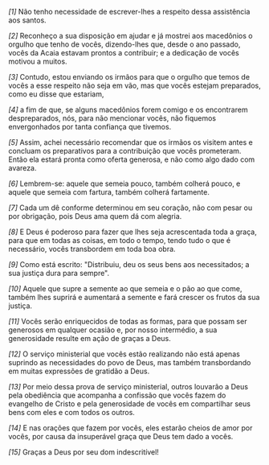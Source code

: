 *[1]* Não tenho necessidade de escrever-lhes a respeito dessa assistência aos santos.

*[2]* Reconheço a sua disposição em ajudar e já mostrei aos macedônios o orgulho que tenho de vocês, dizendo-lhes que, desde o ano passado, vocês da Acaia estavam prontos a contribuir; e a dedicação de vocês motivou a muitos.

*[3]* Contudo, estou enviando os irmãos para que o orgulho que temos de vocês a esse respeito não seja em vão, mas que vocês estejam preparados, como eu disse que estariam,

*[4]* a fim de que, se alguns macedônios forem comigo e os encontrarem despreparados, nós, para não mencionar vocês, não fiquemos envergonhados por tanta confiança que tivemos.

*[5]* Assim, achei necessário recomendar que os irmãos os visitem antes e concluam os preparativos para a contribuição que vocês prometeram. Então ela estará pronta como oferta generosa, e não como algo dado com avareza.

*[6]* Lembrem-se: aquele que semeia pouco, também colherá pouco, e aquele que semeia com fartura, também colherá fartamente.

*[7]* Cada um dê conforme determinou em seu coração, não com pesar ou por obrigação, pois Deus ama quem dá com alegria.

*[8]* E Deus é poderoso para fazer que lhes seja acrescentada toda a graça, para que em todas as coisas, em todo o tempo, tendo tudo o que é necessário, vocês transbordem em toda boa obra.

*[9]* Como está escrito: "Distribuiu, deu os seus bens aos necessitados; a sua justiça dura para sempre".

*[10]* Aquele que supre a semente ao que semeia e o pão ao que come, também lhes suprirá e aumentará a semente e fará crescer os frutos da sua justiça.

*[11]* Vocês serão enriquecidos de todas as formas, para que possam ser generosos em qualquer ocasião e, por nosso intermédio, a sua generosidade resulte em ação de graças a Deus.

*[12]* O serviço ministerial que vocês estão realizando não está apenas suprindo as necessidades do povo de Deus, mas também transbordando em muitas expressões de gratidão a Deus.

*[13]* Por meio dessa prova de serviço ministerial, outros louvarão a Deus pela obediência que acompanha a confissão que vocês fazem do evangelho de Cristo e pela generosidade de vocês em compartilhar seus bens com eles e com todos os outros.

*[14]* E nas orações que fazem por vocês, eles estarão cheios de amor por vocês, por causa da insuperável graça que Deus tem dado a vocês.

*[15]* Graças a Deus por seu dom indescritível!

